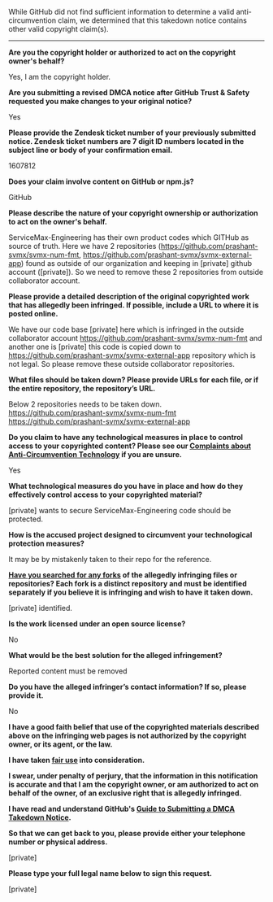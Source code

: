 While GitHub did not find sufficient information to determine a valid anti-circumvention claim, we determined that this takedown notice contains other valid copyright claim(s).

---

**Are you the copyright holder or authorized to act on the copyright owner's behalf?**

Yes, I am the copyright holder.

**Are you submitting a revised DMCA notice after GitHub Trust & Safety requested you make changes to your original notice?**

Yes

**Please provide the Zendesk ticket number of your previously submitted notice. Zendesk ticket numbers are 7 digit ID numbers located in the subject line or body of your confirmation email.**

1607812

**Does your claim involve content on GitHub or npm.js?**

GitHub

**Please describe the nature of your copyright ownership or authorization to act on the owner's behalf.**

ServiceMax-Engineering has their own product codes which GITHub as source of truth. Here we have 2 repositories (https://github.com/prashant-svmx/svmx-num-fmt, https://github.com/prashant-svmx/svmx-external-app) found as outside of our organization and keeping in [private] github account ([private]). So we need to remove these 2 repositories from outside collaborator account.

**Please provide a detailed description of the original copyrighted work that has allegedly been infringed. If possible, include a URL to where it is posted online.**

We have our code base [private] here which is infringed in the outside collaborator account https://github.com/prashant-svmx/svmx-num-fmt and another one is
[private] this code is copied down to https://github.com/prashant-svmx/svmx-external-app repository which is not legal. So please remove these outside collaborator repositories.

**What files should be taken down? Please provide URLs for each file, or if the entire repository, the repository’s URL.**

Below 2 repositories needs to be taken down.  
https://github.com/prashant-svmx/svmx-num-fmt  
https://github.com/prashant-svmx/svmx-external-app

**Do you claim to have any technological measures in place to control access to your copyrighted content? Please see our <a href="https://docs.github.com/articles/guide-to-submitting-a-dmca-takedown-notice#complaints-about-anti-circumvention-technology">Complaints about Anti-Circumvention Technology</a> if you are unsure.**

Yes

**What technological measures do you have in place and how do they effectively control access to your copyrighted material?**

[private] wants to secure ServiceMax-Engineering code should be protected.

**How is the accused project designed to circumvent your technological protection measures?**

It may be by mistakenly taken to their repo for the reference.

**<a href="https://docs.github.com/articles/dmca-takedown-policy#b-what-about-forks-or-whats-a-fork">Have you searched for any forks</a> of the allegedly infringing files or repositories? Each fork is a distinct repository and must be identified separately if you believe it is infringing and wish to have it taken down.**

[private]  identified.

**Is the work licensed under an open source license?**

No

**What would be the best solution for the alleged infringement?**

Reported content must be removed

**Do you have the alleged infringer’s contact information? If so, please provide it.**

No

**I have a good faith belief that use of the copyrighted materials described above on the infringing web pages is not authorized by the copyright owner, or its agent, or the law.**

**I have taken <a href="https://www.lumendatabase.org/topics/22">fair use</a> into consideration.**

**I swear, under penalty of perjury, that the information in this notification is accurate and that I am the copyright owner, or am authorized to act on behalf of the owner, of an exclusive right that is allegedly infringed.**

**I have read and understand GitHub's <a href="https://docs.github.com/articles/guide-to-submitting-a-dmca-takedown-notice/">Guide to Submitting a DMCA Takedown Notice</a>.**

**So that we can get back to you, please provide either your telephone number or physical address.**

[private] 

**Please type your full legal name below to sign this request.**

[private] 
